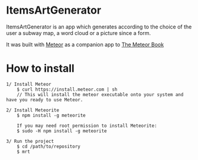 # ItemsArtGenerator

ItemsArtGenerator is an app which generates according to the choice of the user a subway map, a word cloud or a picture since a form.

It was built with [Meteor](http://meteor.com) as a companion app to [The Meteor Book](http://themeteorbook.com)

# How to install

    1/ Install Meteor
        $ curl https://install.meteor.com | sh 
        // This will install the meteor executable onto your system and have you ready to use Meteor.

    2/ Install Meteorite
        $ npm install -g meteorite

        If you may need root permission to install Meteorite:
        $ sudo -H npm install -g meteorite

    3/ Run the project
        $ cd /path/to/repository
        $ mrt
